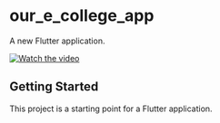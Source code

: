 # our_e_college_app

A new Flutter application.

[![Watch the video](https://i.imgur.com/vKb2F1B.png)](https://youtu.be/vt5fpE0bzSY)

## Getting Started

This project is a starting point for a Flutter application.
